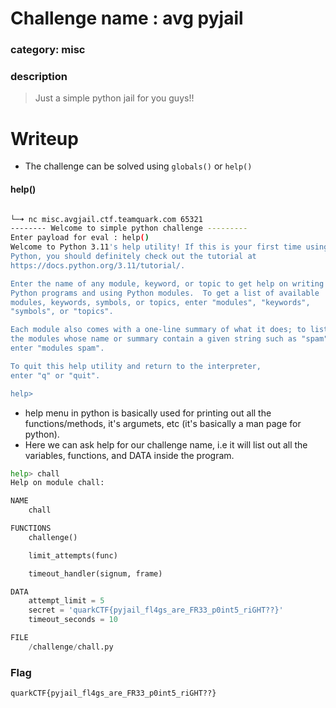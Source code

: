 # Challenge name : avg pyjail
### category: misc

### description

> Just a simple python jail for you guys!!


# Writeup

- The challenge can be solved using `globals()` or `help()`

#### help()

```bash

└─➜ nc misc.avgjail.ctf.teamquark.com 65321         
-------- Welcome to simple python challenge ---------
Enter payload for eval : help()
Welcome to Python 3.11's help utility! If this is your first time using
Python, you should definitely check out the tutorial at
https://docs.python.org/3.11/tutorial/.

Enter the name of any module, keyword, or topic to get help on writing
Python programs and using Python modules.  To get a list of available
modules, keywords, symbols, or topics, enter "modules", "keywords",
"symbols", or "topics".

Each module also comes with a one-line summary of what it does; to list
the modules whose name or summary contain a given string such as "spam",
enter "modules spam".

To quit this help utility and return to the interpreter,
enter "q" or "quit".

help>

```

- help menu in python is basically used for printing out all the functions/methods, it's argumets, etc (it's basically a man page for python).
- Here we can ask help for our challenge name, i.e it will list out all the variables, functions, and DATA inside the program.

```python
help> chall
Help on module chall:

NAME
    chall

FUNCTIONS
    challenge()

    limit_attempts(func)

    timeout_handler(signum, frame)

DATA
    attempt_limit = 5
    secret = 'quarkCTF{pyjail_fl4gs_are_FR33_p0int5_riGHT??}'
    timeout_seconds = 10

FILE
    /challenge/chall.py


```

### Flag 

`quarkCTF{pyjail_fl4gs_are_FR33_p0int5_riGHT??}`


